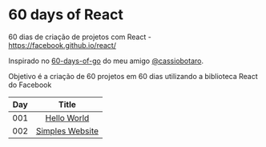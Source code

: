 # 60 days of React
60 dias de criação de projetos com React - https://facebook.github.io/react/

Inspirado no [60-days-of-go](https://github.com/cassiobotaro/60-days-of-go) do meu amigo [@cassiobotaro](https://twitter.com/cassiobotaro).

Objetivo é a criação de 60 projetos em 60 dias utilizando a biblioteca React do Facebook

| Day | Title      |
| --- |:----------:|
| 001 | [Hello World](day01/)|
| 002 | [Simples Website](day02/)|
